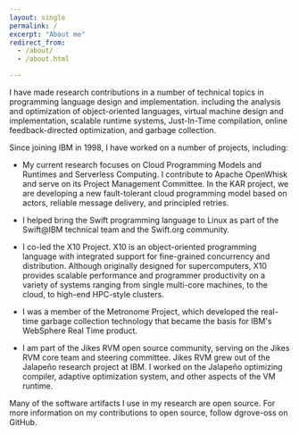 ```yaml
---
layout: single
permalink: /
excerpt: "About me"
redirect_from: 
  - /about/
  - /about.html

---
```





I have made research contributions in a number of technical topics in programming language design and implementation. including the analysis and optimization of object-oriented languages, virtual machine design and implementation, scalable runtime systems, Just-In-Time compilation, online feedback-directed optimization, and garbage collection.  

Since joining IBM in 1998, I have worked on a number of projects, including:

+ My current research focuses on Cloud Programming Models and Runtimes and Serverless Computing. I contribute to Apache OpenWhisk and serve on its Project Management Committee. In the KAR project, we are developing a new fault-tolerant cloud programming model based on actors, reliable message delivery, and principled retries.

+ I helped bring the Swift programming language to Linux as part of the Swift@IBM technical team and the Swift.org community.

+ I co-led the X10 Project. X10 is an object-oriented programming language with integrated support for fine-grained concurrency and distribution. Although originally designed for supercomputers, X10 provides scalable performance and programmer productivity on a variety of systems ranging from single multi-core machines, to the cloud, to high-end HPC-style clusters.

+ I was a member of the Metronome Project, which developed the real-time garbage collection technology that became the basis for IBM's WebSphere Real Time product.

+ I am part of the Jikes RVM open source community, serving on the Jikes RVM core team and steering committee. Jikes RVM grew out of the Jalapeño research project at IBM. I worked on the Jalapeño optimizing compiler, adaptive optimization system, and other aspects of the VM runtime.

Many of the software artifacts I use in my research are open source. For more information on my contributions to open source, follow dgrove-oss on GitHub.


